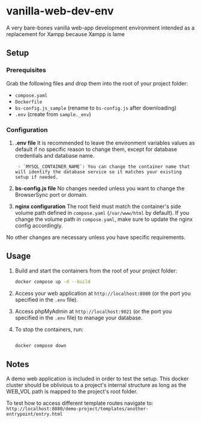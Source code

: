 # vanilla-web-dev-env

A very bare-bones vanilla web-app development environment intended as a replacement for Xampp because Xampp is lame

## Setup

### Prerequisites

Grab the following files and drop them into the root of your project folder:

- `compose.yaml`
- `Dockerfile`
- `bs-config.js_sample` (rename to `bs-config.js` after downloading)
- `.env` (create from `sample._env`)

### Configuration

1.  **.env file**
    It is recommended to leave the environment variables values as default if no specific reason to change them, except for database credentials and database name.

         - `MYSQL_CONTAINER_NAME`: You can change the container name that will identify the database service so it matches your existing setup if needed.

2.  **bs-config.js file**
    No changes needed unless you want to change the BrowserSync port or domain.

3.  **nginx configuration**
    The root field must match the container's side volume path defined in `compose.yaml` (`/var/www/html` by default).
    If you change the volume path in `compose.yaml`, make sure to update the nginx config accordingly.

No other changes are necessary unless you have specific requirements.

## Usage

1.  Build and start the containers from the root of your project folder:

    ```bash
    docker compose up -d --build
    ```

2.  Access your web application at `http://localhost:8080` (or the port you specified in the `.env` file).

3.  Access phpMyAdmin at `http://localhost:9021` (or the port you specified in the `.env` file) to manage your database.

4.  To stop the containers, run:

    ```bash

    docker compose down

    ```

## Notes

A demo web application is included in order to test the setup. This docker cluster should be oblivious to a project's internal structure as long as the WEB_VOL path is mapped to the project's root folder.

To test how to access different template routes navigate to: `http://localhost:8080/demo-project/templates/another-entrypoint/entry.html`
